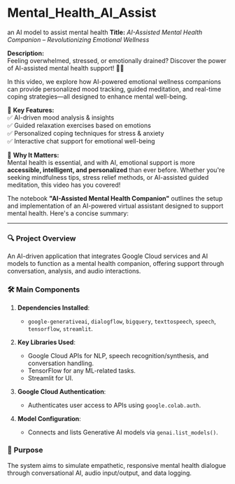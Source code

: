 # Mental_Health_AI_Assist
an AI model to assist mental health
**Title:** *AI-Assisted Mental Health Companion – Revolutionizing Emotional Wellness*  

**Description:**  
Feeling overwhelmed, stressed, or emotionally drained? Discover the power of AI-assisted mental health support! 🌿✨  

In this video, we explore how AI-powered emotional wellness companions can provide personalized mood tracking, guided meditation, and real-time coping strategies—all designed to enhance mental well-being.  

🔹 **Key Features:**  
✅ AI-driven mood analysis & insights  
✅ Guided relaxation exercises based on emotions  
✅ Personalized coping techniques for stress & anxiety  
✅ Interactive chat support for emotional well-being  

🔹 **Why It Matters:**  
Mental health is essential, and with AI, emotional support is more **accessible, intelligent, and personalized** than ever before. Whether you're seeking mindfulness tips, stress relief methods, or AI-assisted guided meditation, this video has you covered!  

The notebook **"AI-Assisted Mental Health Companion"** outlines the setup and implementation of an AI-powered virtual assistant designed to support mental health. Here's a concise summary:

---

### 🔍 **Project Overview**

An AI-driven application that integrates Google Cloud services and AI models to function as a mental health companion, offering support through conversation, analysis, and audio interactions.

### 🛠️ **Main Components**

1. **Dependencies Installed**:

   * `google-generativeai`, `dialogflow`, `bigquery`, `texttospeech`, `speech`, `tensorflow`, `streamlit`.

2. **Key Libraries Used**:

   * Google Cloud APIs for NLP, speech recognition/synthesis, and conversation handling.
   * TensorFlow for any ML-related tasks.
   * Streamlit for UI.

3. **Google Cloud Authentication**:

   * Authenticates user access to APIs using `google.colab.auth`.

4. **Model Configuration**:

   * Connects and lists Generative AI models via `genai.list_models()`.

### 🎯 **Purpose**

The system aims to simulate empathetic, responsive mental health dialogue through conversational AI, audio input/output, and data logging.



